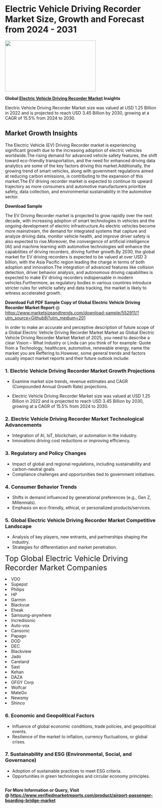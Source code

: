 <H1>Electric Vehicle Driving Recorder Market Size, Growth and Forecast from 2024 - 2031</H1><img class="aligncenter size-medium wp-image-584254" src="https://thirdeyenews.in/wp-content/uploads/2024/09/Global-Market-Research-300x168.jpeg" alt="" width="300" height="168" /><p><strong>Global&nbsp;<a href="https://www.marketsizeandtrends.com/download-sample/552911/?utm_source=Github8j?utm_medium=201">Electric Vehicle Driving Recorder Market</a> Insights</strong></p><p>Electric Vehicle Driving Recorder Market size was valued at USD 1.25 Billion in 2022 and is projected to reach USD 3.45 Billion by 2030, growing at a CAGR of 15.5% from 2024 to 2030.</p><p><h2>Market Growth Insights</h2> <p>The Electric Vehicle (EV) Driving Recorder market is experiencing significant growth due to the increasing adoption of electric vehicles worldwide.The rising demand for advanced vehicle safety features, the shift toward eco-friendly transportation, and the need for enhanced driving data analytics are some of the key factors driving this market.Additionally, the growing trend of smart vehicles, along with government regulations aimed at reducing carbon emissions, is contributing to the expansion of this market.The EV driving recorder market is expected to continue its upward trajectory as more consumers and automotive manufacturers prioritize safety, data collection, and environmental sustainability in the automotive sector.</p> <p><strong>Download Sample</strong></p> <p>The EV Driving Recorder market is projected to grow rapidly over the next decade, with increasing adoption of smart technologies in vehicles and the ongoing development of electric infrastructure.As electric vehicles become more mainstream, the demand for integrated systems that capture and analyze driving data, monitor vehicle health, and improve driver safety is also expected to rise.Moreover, the convergence of artificial intelligence (AI) and machine learning with automotive technologies will enhance the capabilities of driving recorders, driving further growth.By 2030, the global market for EV driving recorders is expected to be valued at over USD 3 billion, with the Asia Pacific region leading the charge in terms of both adoption and innovation.The integration of advanced features like collision detection, driver behavior analysis, and autonomous driving capabilities is expected to make EV driving recorders indispensable in modern vehicles.Furthermore, as regulatory bodies in various countries introduce stricter rules for vehicle safety and data tracking, the market is likely to witness accelerated growth.<p><span class=""><strong>Download Full PDF Sample Copy of Global Electric Vehicle Driving Recorder Market Report</strong> @ <a href="https://www.marketsizeandtrends.com/download-sample/552911/?utm_source=Github8j?utm_medium=201" target="_blank">https://www.marketsizeandtrends.com/download-sample/552911/?utm_source=Github8j?utm_medium=201</a></span></p><p>In order to make an accurate and perceptive description of future scope of a Global&nbsp;Electric Vehicle Driving Recorder Market Market as Global&nbsp;Electric Vehicle Driving Recorder Market Market of 2025, you need to describe a clear Vision &ndash; What Industry or Linda can you think of for example: Quote from a Technology, healthcare, automotive, renewable energy, name the market you are Reffering to.However, some general trends and factors usually impact market reports and their future outlook include:</p><h3>1.&nbsp;<strong>Electric Vehicle Driving Recorder Market Growth Projections</strong></h3><ul><li>Examine market size trends, revenue estimates and CAGR (Compounded Annual Growth Rate) projections.</li><li><p>Electric Vehicle Driving Recorder Market size was valued at USD 1.25 Billion in 2022 and is projected to reach USD 3.45 Billion by 2030, growing at a CAGR of 15.5% from 2024 to 2030.</p></li></ul><h3>2.&nbsp;<strong>Electric Vehicle Driving Recorder Market Technological Advancements</strong></h3><ul><li>Integration of AI, IoT, blockchain, or automation in the industry.</li><li>Innovations driving cost reductions or improving efficiency.</li></ul><h3>3.&nbsp;<strong>Regulatory and Policy Changes</strong></h3><ul><li>Impact of global and regional regulations, including sustainability and carbon-neutral goals.</li><li>Compliance challenges and opportunities tied to government initiatives.</li></ul><h3>4.&nbsp;<strong>Consumer Behavior Trends</strong></h3><ul><li>Shifts in demand influenced by generational preferences (e.g., Gen Z, Millennials).</li><li>Emphasis on eco-friendly, ethical, or personalized products/services.</li></ul><h3>5.&nbsp;<strong>Global Electric Vehicle Driving Recorder Market Competitive Landscape</strong></h3><ul><li>Analysis of key players, new entrants, and partnerships shaping the industry.</li><li>Strategies for differentiation and market penetration.</li></ul><p data-pm-slice="1 1 []"><span style="color: inherit; font-family: inherit; font-size: 25px;">Top Global Electric Vehicle Driving Recorder Market Companies</span></p><div class="" data-test-id=""><p><li>VDO</li><li> Supepst</li><li> Philips</li><li> HP</li><li> Garmin</li><li> Blackvue</li><li> Eheak</li><li> Samsung-anywhere</li><li> Incredisonic</li><li> Auto-vox</li><li> Cansonic</li><li> Papago</li><li> DOD</li><li> DEC</li><li> Blackview</li><li> Jado</li><li> Careland</li><li> Sast</li><li> Kehan</li><li> DAZA</li><li> GFGY Corp</li><li> Wolfcar</li><li> MateGo</li><li> Newsmy</li><li> Shinco</li></p></div><h3>6.&nbsp;<strong>Economic and Geopolitical Factors</strong></h3><ul><li>Influence of global economic conditions, trade policies, and geopolitical events.</li><li>Resilience of the market to inflation, currency fluctuations, or global crises.</li></ul><h3>7.&nbsp;<strong>Sustainability and ESG (Environmental, Social, and Governance)</strong></h3><ul><li>Adoption of sustainable practices to meet ESG criteria.</li><li>Opportunities in green technologies and circular economy principles.</li></ul><h2><strong style="font-size: 14px;">For More Information or Query, Visit @&nbsp;</strong><a style="background-color: #ffffff; font-size: 14px;" href="https://www.marketsizeandtrends.com/report/electric-vehicle-driving-recorder-market/" target="_blank">https://www.verifiedmarketreports.com/product/airport-passenger-boarding-bridge-market</a></h2>